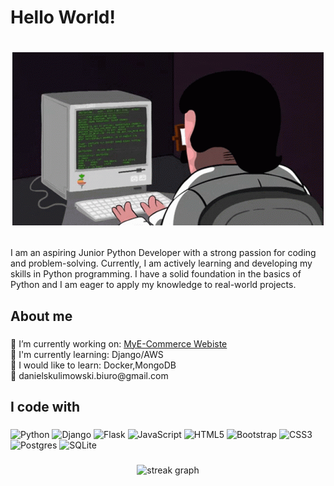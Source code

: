 

###

<h1 align="left">Hello World!</h1> 

<h1 align="center">

  ![GIF](coding.gif)
  
</h1> 
    
  
###

<p align="left">I am an aspiring Junior Python Developer with a strong passion for coding and problem-solving. Currently, I am actively learning and developing my skills in Python programming. I have a solid foundation in the basics of Python and I am eager to apply my knowledge to real-world projects.</p>

###

<h2 align="left">About me</h2>

###

<p align="left">🔭 I’m currently working on: <a href="https://github.com/Kaldinn/E-Commerce_Django">MyE-Commerce Webiste</a><br>🌱 I'm currently learning: Django/AWS <br> 🤴 I would like to learn: Docker,MongoDB <br>📨 danielskulimowski.biuro@gmail.com</p>

###

<h2 align="left">I code with</h2>

###

![Python](https://img.shields.io/badge/python-3670A0?style=for-the-badge&logo=python&logoColor=ffdd54) ![Django](https://img.shields.io/badge/django-%23092E20.svg?style=for-the-badge&logo=django&logoColor=white) ![Flask](https://img.shields.io/badge/flask-%23000.svg?style=for-the-badge&logo=flask&logoColor=white)  ![JavaScript](https://img.shields.io/badge/javascript-%23323330.svg?style=for-the-badge&logo=javascript&logoColor=%23F7DF1E) ![HTML5](https://img.shields.io/badge/html5-%23E34F26.svg?style=for-the-badge&logo=html5&logoColor=white) ![Bootstrap](https://img.shields.io/badge/bootstrap-%23563D7C.svg?style=for-the-badge&logo=bootstrap&logoColor=white) ![CSS3](https://img.shields.io/badge/css3-%231572B6.svg?style=for-the-badge&logo=css3&logoColor=white) ![Postgres](https://img.shields.io/badge/postgres-%23316192.svg?style=for-the-badge&logo=postgresql&logoColor=white) ![SQLite](https://img.shields.io/badge/sqlite-%2307405e.svg?style=for-the-badge&logo=sqlite&logoColor=white)


###

<div align="center">
<!--   <img src="https://github-readme-stats.vercel.app/api/top-langs?username=Kaldinn&locale=en&hide_title=false&layout=compact&card_width=320&langs_count=5&theme=dark&hide_border=false&order=2" height="150" alt="languages graph"  /> -->
  <img src="https://streak-stats.demolab.com?user=Kaldinn&locale=en&mode=daily&theme=dark&hide_border=false&border_radius=5&order=3" height="150" alt="streak graph"  />
</div>

###

<div align="center">
</div>

###

